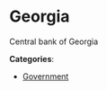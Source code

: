 # Georgia

Central bank of Georgia

**Categories**:

- [Government](https://github/apis-list/apis-list#government)



